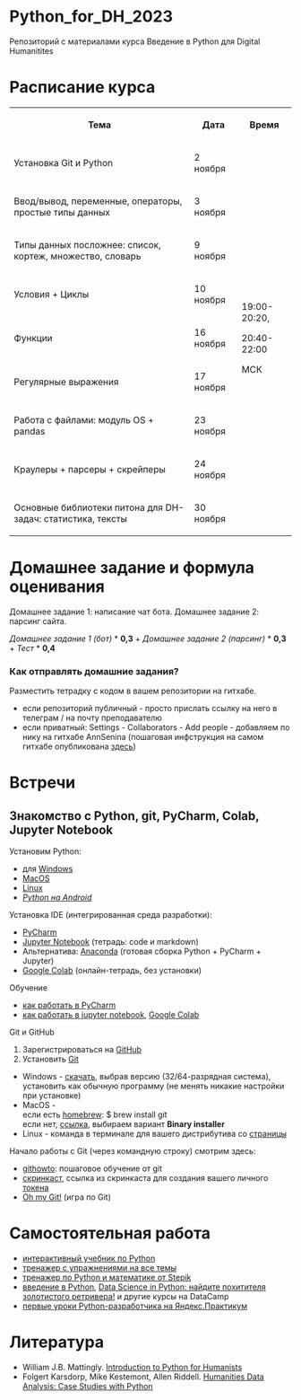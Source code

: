 # Python_for_DH_2023
Репозиторий с материалами курса Введение в Python для Digital Humanitites

# Расписание курса
<table><tr><th><p>Тема</p>
</th><th><p>Дата</p>
</th><th><p>Время</p>
</th>
</tr><tr><td><p>Установка Git и Python</p>
</td><td><p>2 ноября</p>
</td><td rowspan="9"><br><p>19:00-20:20, 

20:40-22:00</p><p>МСК</p><br></td>
</tr><tr><td><p>Ввод/вывод, переменные, операторы, простые типы данных</p>
</td><td><p>3 ноября</p>
</td>
</tr><tr><td><p>Типы данных посложнее: список, кортеж, множество, словарь</p>
</td><td><p>9 ноября</p>
</td>
</tr><tr><td><p>Условия + Циклы</p>
</td><td><p>10 ноября</p>
</td>
</tr><tr><td><p>Функции</p>
</td><td><p>16 ноября</p>
</td>
</tr><tr><td><p>Регулярные выражения</p>
</td><td><p>17 ноября</p>
</td>
</tr><tr><td><p>Работа с файлами: модуль OS + pandas</p>
</td><td><p>23 ноября</p>
</td>
</tr><tr><td><p>Краулеры + парсеры + скрейперы</p>
</td><td><p>24 ноября</p>
</td>
</tr><tr><td><p>Основные библиотеки питона для DH-задач: статистика, тексты</a></p>
</td><td><p>30 ноября</p>
</td>
</tr>
</table>

# Домашнее задание и формула оценивания

Домашнее задание 1: написание чат бота. 
Домашнее задание 2: парсинг сайта.

*Домашнее задание 1 (бот)*  *  **0,3**  +  *Домашнее задание 2 (парсинг)*  *  **0,3**  +  *Тест*  *  **0,4**

### Как отправлять домашние задания?
Разместить тетрадку с кодом в вашем репозитории на гитхабе. 
* если репозиторий публичный - просто прислать ссылку на него в телеграм / на почту преподавателю
* если приватный: Settings - Collaborators - Add people - добавляем по нику на гитхабе AnnSenina (пошаговая инфструкция на самом гитхабе опубликована [здесь](https://docs.github.com/en/account-and-profile/setting-up-and-managing-your-personal-account-on-github/managing-access-to-your-personal-repositories/inviting-collaborators-to-a-personal-repository))

# Встречи

## Знакомство с Python, git, PyCharm, Colab, Jupyter Notebook
Установим Python:

- для [Windows](https://www.python.org/downloads/windows/)
- [MacOS](https://www.python.org/downloads/macos/)
- [Linux](https://www.python.org/downloads/source/)
- *[Python на Android](https://pythonru.com/baza-znanij/python-na-android)*

Установка IDE (интегрированная среда разработки):
- [PyCharm](www.jetbrains.com/pycharm/download/)
- [Jupyter Notebook](https://jupyter.org/install) (тетрадь: code и markdown)
- Альтернатива: [Anaconda](https://www.anaconda.com/products/distribution) (готовая сборка Python + PyCharm + Jupyter)
- [Google Colab](https://colab.research.google.com) (онлайн-тетрадь, без установки)

Обучение
- [как работать в PyCharm](https://py-charm.blogspot.com/2017/09/blog-post.html)
- [как работать в jupyter notebook](https://devpractice.ru/python-lesson-6-work-in-jupyter-notebook/), [Google Colab](https://towardsdatascience.com/getting-started-with-google-colab-f2fff97f594c)

Git и GitHub
1. Зарегистрироваться на [GitHub](https://github.com)
2. Установить [Git](https://git-scm.com/downloads)

- Windows - [скачать](https://git-scm.com/download/win), выбрав версию (32/64-разрядная система), установить как обычную программу (не менять никакие настройки при установке)  
- MacOS -  
если есть [homebrew](https://brew.sh): $ brew install git  
если нет, [ссылка](https://git-scm.com/download/mac), выбираем вариант **Binary installer**  
- Linux - команда в терминале для вашего дистрибутива со [страницы](https://git-scm.com/download/linux)  

Начало работы с Git (через командную строку) смотрим здесь:
- [githowto](https://githowto.com/ru): пошаговое обучение от git
- [скринкаст](https://youtu.be/piq5dSX7hL0), ссылка из скринкаста для создания вашего личного [токена](https://github.com/settings/tokens/new)
- [Oh my Git!](https://ohmygit.org/) (игра по Git)

# Самостоятельная работа
- [интерактивный учебник по Python](https://snakify.org/ru)
- [тренажер с упражнениями на все темы](https://www.w3resource.com/python-exercises/)
- [тренажер по Python и математике от Stepik](https://stepik.org/course/3356/promo#toc)
- [введение в Python](https://app.datacamp.com/learn/courses/intro-to-python-for-data-science), [Data Science in Python: найдите похитителя золотистого ретривера!](https://app.datacamp.com/learn/courses/introduction-to-data-science-in-python) и другие курсы на DataCamp
- [первые уроки Python-разработчика на Яндекс.Практикум](https://practicum.yandex.ru/profile/backend-developer/)

# Литература
- William J.B. Mattingly. [Introduction to Python for Humanists](http://python-textbook.pythonhumanities.com/intro.html)
- Folgert Karsdorp, Mike Kestemont, Allen Riddell. [Humanities Data Analysis: Case Studies with Python](https://www.humanitiesdataanalysis.org/index.html)
